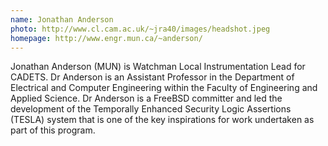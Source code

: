```yaml
---
name: Jonathan Anderson
photo: http://www.cl.cam.ac.uk/~jra40/images/headshot.jpeg
homepage: http://www.engr.mun.ca/~anderson/
---
```


Jonathan Anderson (MUN) is Watchman Local Instrumentation Lead for CADETS. Dr Anderson is an Assistant Professor in the Department of Electrical and Computer Engineering within the Faculty of Engineering and Applied Science. Dr Anderson is a FreeBSD committer and led the development of the Temporally Enhanced Security Logic Assertions (TESLA) system that is one of the key inspirations for work undertaken as part of this program.
